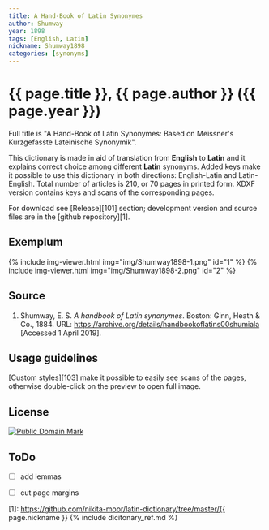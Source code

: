 ```yaml
---
title: A Hand-Book of Latin Synonymes
author: Shumway
year: 1898
tags: [English, Latin]
nickname: Shumway1898
categories: [synonyms]
---
```

# {{ page.title }}, {{ page.author }} ({{ page.year }})

Full title is "A Hand-Book of Latin Synonymes: Based on Meissner's Kurzgefasste Lateinische Synonymik".

This dictionary is made in aid of translation from **English** to **Latin** and it explains correct choice among different **Latin** synonyms. Added keys make it possible to use this dictionary in both directions: English-Latin and Latin-English. Total number of articles is 210, or 70 pages in printed form. XDXF version contains keys and scans of the corresponding pages.

For download see [Release][101] section; development version and source files are in the [github repository][1].


## Exemplum

{% include img-viewer.html img="img/Shumway1898-1.png" id="1" %}
{% include img-viewer.html img="img/Shumway1898-2.png" id="2" %}


## Source

1. Shumway, E. S. _A handbook of Latin synonymes_. Boston: Ginn, Heath & Co., 1884. URL: <https://archive.org/details/handbookoflatins00shumiala> \[Accessed 1 April 2019\].


## Usage guidelines

[Custom styles][103] make it possible to easily see scans of the pages, otherwise double-click on the preview to open full image.


## License

<a rel="license" href="http://creativecommons.org/publicdomain/mark/1.0/">
<img src="https://licensebuttons.net/p/mark/1.0/88x31.png"
     style="border-style: none;" alt="Public Domain Mark" />
</a>


## ToDo

* [ ] add lemmas
* [ ] cut page margins


[1]: https://github.com/nikita-moor/latin-dictionary/tree/master/{{ page.nickname }}
{% include dicitonary_ref.md %}

